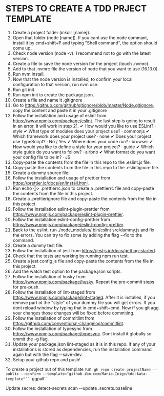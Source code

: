 # STEPS TO CREATE A TDD PRJECT TEMPLATE

1. Create a project folder (mkdir [name]).
2. Open that folder (node [name]). If you cant use the node commant, install it by cmd+shift+P and typing "Shell command", the option should come up.
3. Check node version (node -v). I recommend not to go with the latest version.
4. Create a file to save the node version for the project (touch .nvmrc).
5. Add to that .nvmrc file the version of node that you want to use (16.13.0).
6. Run nvm install.
7. Now that the node version is installed, to confirm your local configuration to that version, run nvm use.
8. Run git init.
9. Run npm init to create the package.json.
10. Create a file and name it .gitignore
11. Go to https://github.com/github/gitignore/blob/master/Node.gitignore, copy the content and paste it in your .gitignore
12. Follow the installation and usage of eslint from https://www.npmjs.com/package/eslint. The last step is going to result in an error, it will work in step 21.
    ✔ How would you like to use ESLint? · style
    ✔ What type of modules does your project use? · commonjs
    ✔ Which framework does your project use? · none
    ✔ Does your project use TypeScript? · No / Yes
    ✔ Where does your code run? · browser
    ✔ How would you like to define a style for your project? · guide
    ✔ Which style guide do you want to follow? · airbnb
    ✔ What format do you want your config file to be in? · JS
13. Copy-paste the contents from the file in this repo to the .eslint.js file.
14. Copy-paste the contents from the file in this repo to the .eslintignore file.
15. Create a dummy source file.
16. Follow the installation and usage of prettier from https://prettier.io/docs/en/install.html.
17. Run echo {}> .prettierrc.json to create a .prettierrc file and copy-paste the contents from the file in this project.
18. Create a .prettierignore file and copy-paste the contents from the file in this project.
19. Follow the installation eslint-plugin-prettier from https://www.npmjs.com/package/eslint-plugin-prettier.
20. Follow the installation eslint-config-prettier from https://www.npmjs.com/package/eslint-config-prettier.
21. Back to the eslint, run ./node_modules/.bin/eslint src/dummy.js and fix the errors. You can try to fix some by adding the flag --fix to the command.
22. Create a dummy test file.
23. Follow the installation of jest from https://jestjs.io/docs/getting-started.
24. Check that the tests are working by running npm run test.
25. Create a jest.config.js file and copy-paste the contents from the file in this project.
26. Add the watch test option to the package.json scripts.
27. Follow the installation of husky from https://www.npmjs.com/package/husky. Repeat the pre-commit steps for pre-push.
28. Follow the installation of lint-staged from https://www.npmjs.com/package/lint-staged. After it is installed, if you remove part ot the "style" of your dummy file you will get errors. If you dont reload window by typing that in cmd+shift+cmd. Now if you git agg your changes those changes will be fixed before commiting.
29. Follow the installation of commitlint from https://github.com/conventional-changelog/commitlint.
30. Follow the installation of typesync from https://www.npmjs.com/package/typesync. Dont install it globally so ommit the -g flag.
31. Update your package.json lint-staged as it is in this repo. If any of your installations is stored as dependencies, run the installation command again but with the flag --save-dev.
32. Setup your github repo and push!

To create a project out of this template run:
`gh repo create projectName --public --confirm --template="github.ibm.com/Maria-Inigo/tdd-kata-template"´´ `ggpull´´

Update secres: detect-secrets scan --update .secrets.baseline
